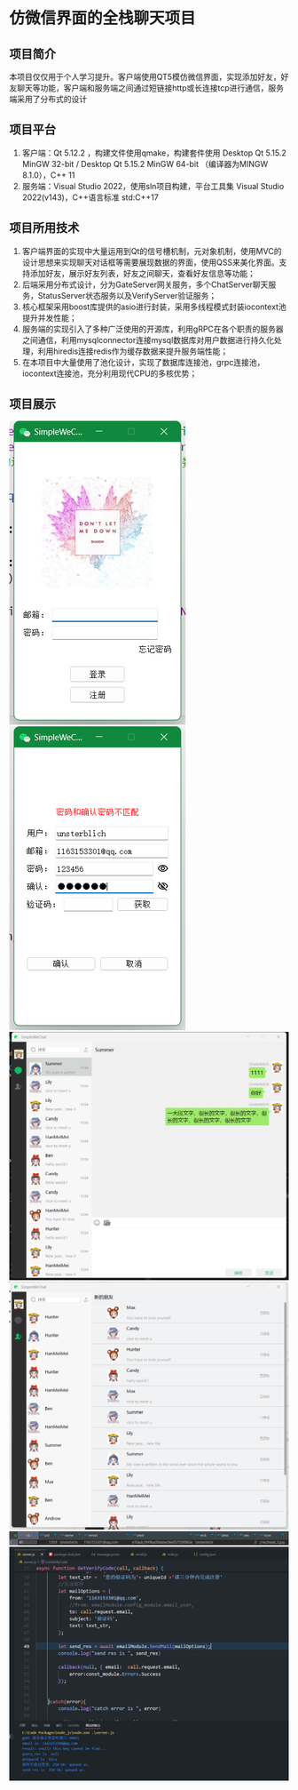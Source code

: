 # 仿微信界面的全栈聊天项目

## 项目简介
本项目仅仅用于个人学习提升。客户端使用QT5模仿微信界面，实现添加好友，好友聊天等功能，客户端和服务端之间通过短链接http或长连接tcp进行通信，服务端采用了分布式的设计

## 项目平台
1. 客户端：Qt 5.12.2 ，构建文件使用qmake，构建套件使用 Desktop Qt 5.15.2 MinGW 32-bit / Desktop Qt 5.15.2 MinGW 64-bit （编译器为MINGW 8.1.0），C++ 11
2. 服务端：Visual Studio 2022，使用sln项目构建，平台工具集 Visual Studio 2022(v143)，C++语言标准 std:C++17

## 项目所用技术
1. 客户端界面的实现中大量运用到Qt的信号槽机制，元对象机制，使用MVC的设计思想来实现聊天对话框等需要展现数据的界面，使用QSS来美化界面。支持添加好友，展示好友列表，好友之间聊天，查看好友信息等功能；
2. 后端采用分布式设计，分为GateServer网关服务，多个ChatServer聊天服务，StatusServer状态服务以及VerifyServer验证服务；
3. 核心框架采用boost库提供的asio进行封装，采用多线程模式封装iocontext池提升并发性能；
4. 服务端的实现引入了多种广泛使用的开源库，利用gRPC在各个职责的服务器之间通信，利用mysqlconnector连接mysql数据库对用户数据进行持久化处理，利用hiredis连接redis作为缓存数据来提升服务端性能；
5. 在本项目中大量使用了池化设计，实现了数据库连接池，grpc连接池，iocontext连接池，充分利用现代CPU的多核优势；

## 项目展示
![登录界面](ShowPics/登录界面.png)
![注册界面](ShowPics/注册界面.png)
![聊天界面](ShowPics/chat.png)
![好友界面](ShowPics/friend.png)
![数据库格式界面](ShowPics/mysql_data.png)
![验证码服务器](ShowPics/VerifyServer.png)
